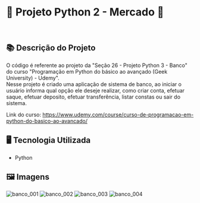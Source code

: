 # 🐍 Projeto Python 2 - Mercado 🚀
<br>

## 📚 Descrição do Projeto
O código é referente ao projeto da "Seção 26 - Projeto Python 3 - Banco" do curso "Programação em Python do básico ao avançado (Geek University) - Udemy".
<br>Nesse projeto é criado uma aplicação de sistema de banco, ao iniciar o usuário informa qual opção ele deseje realizar, como criar conta, efetuar saque, efetuar deposito, efetuar transferência, listar constas ou sair do sistema.

Link do curso: https://www.udemy.com/course/curso-de-programacao-em-python-do-basico-ao-avancado/


## 🖥️ Tecnologia Utilizada
- Python

## 🖼️ Imagens
![banco_001](https://github.com/VitorSouza01/Projeto_Python_3-Banco/assets/104541182/2cbfd7d7-667e-4d01-9723-c597e3040d54)
![banco_002](https://github.com/VitorSouza01/Projeto_Python_3-Banco/assets/104541182/c7d507fa-aa76-4dc0-abb5-16e116cd4aea)
![banco_003](https://github.com/VitorSouza01/Projeto_Python_3-Banco/assets/104541182/8202f771-7449-4c2d-8a0f-d6148af6f1d8)
![banco_004](https://github.com/VitorSouza01/Projeto_Python_3-Banco/assets/104541182/4755adb4-8ca6-40a8-af4e-cba0b6bff138)
